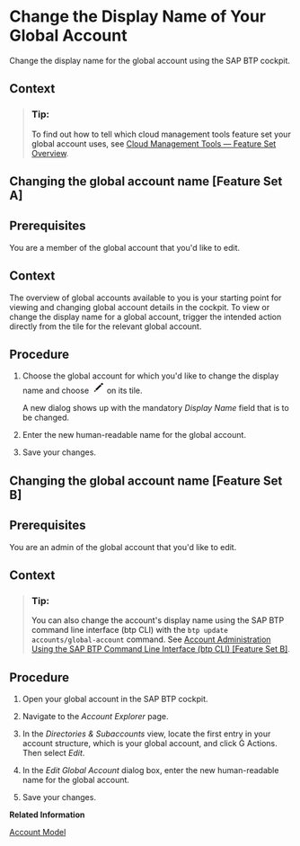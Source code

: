 <!-- loio36a6674cf7184907aca3f062f83588e8 -->

<link rel="stylesheet" type="text/css" href="../css/sap-icons.css"/>

# Change the Display Name of Your Global Account

Change the display name for the global account using the SAP BTP cockpit.



<a name="loio36a6674cf7184907aca3f062f83588e8__context_a3l_2rb_r1b"/>

## Context

> ### Tip:  
> To find out how to tell which cloud management tools feature set your global account uses, see [Cloud Management Tools — Feature Set Overview](../10-concepts/cloud-management-tools-feature-set-overview-caf4e4e.md).

 <a name="task_af5_xsw_2qb"/>

<!-- task\_af5\_xsw\_2qb -->

## Changing the global account name \[Feature Set A\]



<a name="task_af5_xsw_2qb__prereq_sf1_vtw_2qb"/>

## Prerequisites

You are a member of the global account that you'd like to edit.



<a name="task_af5_xsw_2qb__context_tf1_vtw_2qb"/>

## Context

The overview of global accounts available to you is your starting point for viewing and changing global account details in the cockpit. To view or change the display name for a global account, trigger the intended action directly from the tile for the relevant global account.



<a name="task_af5_xsw_2qb__steps_uf1_vtw_2qb"/>

## Procedure

1.  Choose the global account for which you'd like to change the display name and choose ![](images/Edit_Icon_abfe424.png) on its tile.

    A new dialog shows up with the mandatory *Display Name* field that is to be changed.

2.  Enter the new human-readable name for the global account.

3.  Save your changes.


 <a name="task_o14_g5w_2qb"/>

<!-- task\_o14\_g5w\_2qb -->

## Changing the global account name \[Feature Set B\]



<a name="task_o14_g5w_2qb__prereq_p14_g5w_2qb"/>

## Prerequisites

You are an admin of the global account that you'd like to edit.



<a name="task_o14_g5w_2qb__context_q14_g5w_2qb"/>

## Context

> ### Tip:  
> You can also change the account's display name using the SAP BTP command line interface \(btp CLI\) with the `btp update accounts/global-account` command. See [Account Administration Using the SAP BTP Command Line Interface \(btp CLI\) \[Feature Set B\]](account-administration-using-the-sap-btp-command-line-interface-btp-cli-feature-set-b-7c6df2d.md).



<a name="task_o14_g5w_2qb__steps_r14_g5w_2qb"/>

## Procedure

1.  Open your global account in the SAP BTP cockpit.

2.  Navigate to the *Account Explorer* page.

3.  In the *Directories & Subaccounts* view, locate the first entry in your account structure, which is your global account, and click <span class="SAP-icons"></span> Actions. Then select *Edit*.

4.  In the *Edit Global Account* dialog box, enter the new human-readable name for the global account.

5.  Save your changes.


**Related Information**  


[Account Model](../10-concepts/account-model-8ed4a70.md#loio8ed4a705efa0431b910056c0acdbf377 "Learn more about the different types of accounts on SAP BTP and how they relate to each other.")

